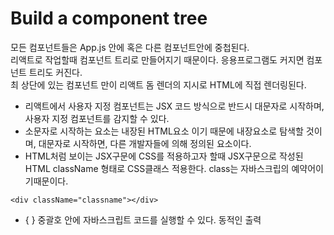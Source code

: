 # Build a component tree
모든 컴포넌트들은 App.js 안에 혹은 다른 컴포넌트안에 중첩된다. <br>
리액트로 작업할때 컴포넌트 트리로 만들어지기 때문이다.
응용프로그램도 커지면 컴포넌트 트리도 커진다.<br>
최 상단에 있는 컴포넌트 만이 리액트 돔 렌더의 지시로 HTML에 직접 렌더링된다.<br>


- 리액트에서 사용자 지정 컴포넌트는 JSX 코드 방식으로 반드시 대문자로 시작하며,사용자 지정 컴포넌트를 감지할 수 있다. 
- 소문자로 시작하는 요소는 내장된 HTML요소 이기 때문에 내장요소로 탐색할 것이며, 대문자로 시작하면, 다른 개발자들에 의해 정의된 요소이다. 
- HTML처럼 보이는 JSX구문에 CSS를 적용하고자 할때 JSX구문으로 작성된 HTML className 형태로 CSS클래스 적용한다. class는 자바스크립의 예약어이기때문이다.
```
<div className="classname"></div>
```
- { } 중괄호 안에 자바스크립트 코드를 실행할 수 있다. 동적인 출력 

